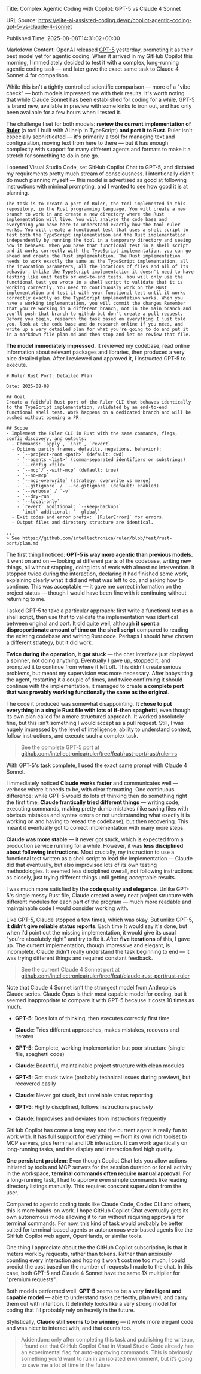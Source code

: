 Title: Complex Agentic Coding with Copilot: GPT-5 vs Claude 4 Sonnet

URL Source: https://elite-ai-assisted-coding.dev/p/copilot-agentic-coding-gpt-5-vs-claude-4-sonnet

Published Time: 2025-08-08T14:31:02+00:00

Markdown Content:
OpenAI released [GPT-5](https://openai.com/gpt-5/) yesterday, promoting it as their best model yet for agentic coding. When it arrived in my GitHub Copilot this morning, I immediately decided to test it with a complex, long-running agentic coding task — and later gave the exact same task to Claude 4 Sonnet 4 for comparison.

[](https://substackcdn.com/image/fetch/$s_!CXXm!,f_auto,q_auto:good,fl_progressive:steep/https%3A%2F%2Fsubstack-post-media.s3.amazonaws.com%2Fpublic%2Fimages%2F28702f5b-8b2a-4663-850e-7f7a2f82b556_876x626.png)

While this isn't a tightly controlled scientific comparison — more of a "vibe check" — both models impressed me with their results. It's worth noting that while Claude Sonnet has been established for coding for a while, GPT-5 is brand new, available in preview with some kinks to iron out, and had only been available for a few hours when I tested it.

The challenge I set for both models: **review the current implementation of [Ruler](https://github.com/intellectronica/ruler)** (a tool I built with AI help in TypeScript) **and port it to Rust**. Ruler isn't especially sophisticated — it's primarily a tool for managing text and configuration, moving text from here to there — but it has enough complexity with support for many different agents and formats to make it a stretch for something to do in one go.

I opened Visual Studio Code, set GitHub Copilot Chat to GPT-5, and dictated my requirements pretty much stream of consciousness. I intentionally didn't do much planning myself — this model is advertised as good at following instructions with minimal prompting, and I wanted to see how good it is at planning.

```
The task is to create a port of Ruler, the tool implemented in this repository, in the Rust programming language. You will create a new branch to work in and create a new directory where the Rust implementation will live. You will analyze the code base and everything you have here to understand exactly how the tool ruler works. You will create a functional test that uses a shell script to test both the TypeScript implementation and the Rust implementation independently by running the tool in a temporary directory and seeing how it behaves. When you have that functional test in a shell script and it works correctly with the TypeScript implementation, you can go ahead and create the Rust implementation. The Rust implementation needs to work exactly the same as the TypeScript implementation. all the invocation parameters, all the locations of files and all of its behavior. Unlike the TypeScript implementation it doesn't need to have testing like unit tests or end-to-end tests. You will only use the functional test you wrote in a shell script to validate that it is working correctly. You need to continuously work on the Rust implementation and test it with your functional test until it works correctly exactly as the TypeScript implementation works. When you have a working implementation, you will commit the changes Remember that you're working in a different branch, not in the main branch and you'll push that branch to github but don't create a pull request. Before you begin, research the task based on everything I just told you. look at the code base and do research online if you need, and write up a very detailed plan for what you're going to do and put it in a markdown file plan.md and then stop and let me review that file.
```

**The model immediately impressed.** It reviewed my codebase, read online information about relevant packages and libraries, then produced a very nice detailed plan. After I reviewed and approved it, I instructed GPT-5 to execute.

```
# Ruler Rust Port: Detailed Plan

Date: 2025-08-08

## Goal
Create a faithful Rust port of the Ruler CLI that behaves identically to the TypeScript implementation, validated by an end-to-end functional shell test. Work happens on a dedicated branch and will be pushed without opening a PR.

## Scope
- Implement the Ruler CLI in Rust with the same commands, flags, config discovery, and outputs:
  - Commands: `apply`, `init`, `revert`.
  - Options parity (names, defaults, negations, behavior):
    - `--project-root <path>` (default: cwd)
    - `--agents <list>` (comma-separated identifiers or substrings)
    - `--config <file>`
    - `--mcp`/`--with-mcp` (default: true)
    - `--no-mcp`
    - `--mcp-overwrite` (strategy: overwrite vs merge)
    - `--gitignore` / `--no-gitignore` (default: enabled)
    - `--verbose` / `-v`
    - `--dry-run`
    - `--local-only`
    - `revert` additional: `--keep-backups`
    - `init` additional: `--global`
  - Exit codes and error prefix: `[RulerError]` for errors.
  - Output files and directory structure are identical.

...
> See https://github.com/intellectronica/ruler/blob/feat/rust-port/plan.md
```

The first thing I noticed: **GPT-5 is way more agentic than previous models.** It went on and on — looking at different parts of the codebase, writing new things, all without stopping, doing lots of work with almost no intervention. It stopped twice during the interaction, declaring it had finished some work, explaining clearly what it did and what was left to do, and asking how to continue. This was acceptable — it gave me correct information on the project status — though I would have been fine with it continuing without returning to me.

[](https://substackcdn.com/image/fetch/$s_!1CS6!,f_auto,q_auto:good,fl_progressive:steep/https%3A%2F%2Fsubstack-post-media.s3.amazonaws.com%2Fpublic%2Fimages%2F4642a547-5a41-4483-a24b-a662d9cd61f3_866x1976.png)

I asked GPT-5 to take a particular approach: first write a functional test as a shell script, then use that to validate the implementation was identical between original and port. It did quite well, although **it spent a disproportionate amount of time on the shell script** compared to reading the existing codebase and writing Rust code. Perhaps I should have chosen a different strategy, but it did work.

[](https://substackcdn.com/image/fetch/$s_!aUsG!,f_auto,q_auto:good,fl_progressive:steep/https%3A%2F%2Fsubstack-post-media.s3.amazonaws.com%2Fpublic%2Fimages%2F9fee3740-0797-4a01-866d-60d3636468cc_866x1326.png)

**Twice during the operation, it got stuck** — the chat interface just displayed a spinner, not doing anything. Eventually I gave up, stopped it, and prompted it to continue from where it left off. This didn't create serious problems, but meant my supervision was more necessary. After babysitting the agent, restarting it a couple of times, and twice confirming it should continue with the implementation, it managed to create **a complete port that was provably working functionally the same as the original**.

[](https://substackcdn.com/image/fetch/$s_!1Fii!,f_auto,q_auto:good,fl_progressive:steep/https%3A%2F%2Fsubstack-post-media.s3.amazonaws.com%2Fpublic%2Fimages%2F0ca76137-b69e-403a-9e46-fcd8d98ddb03_866x1342.png)

The code it produced was somewhat disappointing. **It chose to put everything in a single Rust file with lots of if-then spaghetti**, even though its own plan called for a more structured approach. It worked absolutely fine, but this isn't something I would accept as a pull request. Still, I was hugely impressed by the level of intelligence, ability to understand context, follow instructions, and execute such a complex task.

> See the complete GPT-5 port at [github.com/intellectronica/ruler/tree/feat/rust-port/rust/ruler-rs](https://github.com/intellectronica/ruler/tree/feat/rust-port/rust/ruler-rs)

With GPT-5's task complete, I used the exact same prompt with Claude 4 Sonnet.

I immediately noticed **Claude works faster** and communicates well — verbose where it needs to be, with clear formatting. One continuous difference: while GPT-5 would do lots of thinking then do something right the first time, **Claude frantically tried different things** — writing code, executing commands, making pretty dumb mistakes (like saving files with obvious mistakes and syntax errors or not understanding what exactly it is working on and having to reread the codebase), but then recovering. This meant it eventually got to correct implementation with many more steps.

[](https://substackcdn.com/image/fetch/$s_!AeQb!,f_auto,q_auto:good,fl_progressive:steep/https%3A%2F%2Fsubstack-post-media.s3.amazonaws.com%2Fpublic%2Fimages%2Fa84114c9-74eb-4297-b488-c25716c1c334_1836x524.png)

**Claude was more stable** — it never got stuck, which is expected from a production service running for a while. However, it was **less disciplined about following instructions**. Most crucially, my instruction to use a functional test written as a shell script to lead the implementation — Claude did that eventually, but also improvised lots of its own testing methodologies. It seemed less disciplined overall, not following instructions as closely, just trying different things until getting acceptable results.

[](https://substackcdn.com/image/fetch/$s_!1t7l!,f_auto,q_auto:good,fl_progressive:steep/https%3A%2F%2Fsubstack-post-media.s3.amazonaws.com%2Fpublic%2Fimages%2F7b8e89c8-7518-4038-bb74-0c5628e916e7_866x1058.png)

I was much more satisfied by **the code quality and elegance**. Unlike GPT-5's single messy Rust file, Claude created a very neat project structure with different modules for each part of the program — much more readable and maintainable code I would consider working with.

Like GPT-5, Claude stopped a few times, which was okay. But unlike GPT-5, **it didn't give reliable status reports**. Each time It would say it's done, but when I'd point out the missing implementation, it would give its usual "you're absolutely right" and try to fix it. After **five iterations** of this, I gave up. The current implementation, though impressive and elegant, is incomplete. Claude didn't really understand the task beginning to end — it was trying different things and required constant feedback.

[](https://substackcdn.com/image/fetch/$s_!2Zkl!,f_auto,q_auto:good,fl_progressive:steep/https%3A%2F%2Fsubstack-post-media.s3.amazonaws.com%2Fpublic%2Fimages%2Fb57303ca-74c7-4f26-9c33-22f1aedcd0de_866x1292.png)

> See the current Claude 4 Sonnet port at [github.com/intellectronica/ruler/tree/feat/claude-rust-port/rust-ruler](https://github.com/intellectronica/ruler/tree/feat/claude-rust-port/rust-ruler)

Note that Claude 4 Sonnet isn’t the strongest model from Anthropic’s Claude series. Claude Opus is their most capable model for coding, but it seemed inappropriate to compare it with GPT-5 because it costs 10 times as much.

*   **GPT-5**: Does lots of thinking, then executes correctly first time

*   **Claude**: Tries different approaches, makes mistakes, recovers and iterates

*   **GPT-5**: Complete, working implementation but poor structure (single file, spaghetti code)

*   **Claude**: Beautiful, maintainable project structure with clean modules

*   **GPT-5**: Got stuck twice (probably technical issues during preview), but recovered easily

*   **Claude**: Never got stuck, but unreliable status reporting

*   **GPT-5**: Highly disciplined, follows instructions precisely

*   **Claude**: Improvises and deviates from instructions frequently

GitHub Copilot has come a long way and the current agent is really fun to work with. It has full support for everything — from its own rich toolset to MCP servers, plus terminal and IDE interaction. It can work agentically on long-running tasks, and the display and interaction feel high quality.

**One persistent problem**: Even though Copilot Chat lets you allow actions initiated by tools and MCP servers for the session duration or for all activity in the workspace, **terminal commands often require manual approval**. For a long-running task, I had to approve even simple commands like reading directory listings manually. This requires constant supervision from the user.

[](https://substackcdn.com/image/fetch/$s_!GUzl!,f_auto,q_auto:good,fl_progressive:steep/https%3A%2F%2Fsubstack-post-media.s3.amazonaws.com%2Fpublic%2Fimages%2F20bbfa98-41d8-45d8-a15a-54026f3b8181_866x338.png)

Compared to agentic coding tools like Claude Code, Codex CLI and others, this is more hands-on work. I hope GitHub Copilot Chat eventually gets its own autonomous mode allowing it to run without requiring approvals for terminal commands. For now, this kind of task would probably be better suited for terminal-based agents or autonomous web-based agents like the GitHub Copilot web agent, OpenHands, or similar tools.

One thing I appreciate about the the GitHub Copilot subscription, is that it meters work by requests, rather than tokens. Rather than anxiously counting every interaction and hoping it won't cost me too much, I could predict the cost based on the number of requests I made to the chat. In this case, both GPT-5 and Claude 4 Sonnet have the same 1X multiplier for "premium requests".

Both models performed well. **GPT-5** seems to be a very **intelligent and capable model** — able to understand tasks perfectly, plan well, and carry them out with intention. It definitely looks like a very strong model for coding that I'll probably rely on heavily in the future.

Stylistically, **Claude still seems to be winning** — it wrote more elegant code and was nicer to interact with, and that counts too.

> Addendum: only after completing this task and publishing the writeup, I found out that GitHub Copilot Chat in Visual Studio Code already has an experimental flag for auto-approving commands. This is obviously something you’d want to run in an isolated environment, but it’s going to save me a lot of time in the future.

[](https://substackcdn.com/image/fetch/$s_!gu4J!,f_auto,q_auto:good,fl_progressive:steep/https%3A%2F%2Fsubstack-post-media.s3.amazonaws.com%2Fpublic%2Fimages%2F239c3ebd-3e6c-4e9c-8267-330c814af412_1508x488.png)